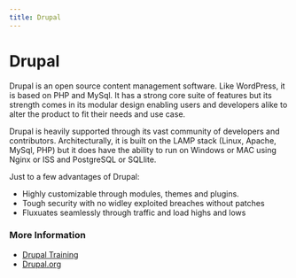 ```yaml
---
title: Drupal
---
```


# Drupal

Drupal is an open source content management software. Like WordPress, it is based on PHP and MySql. It has a strong core suite of features but its strength comes in its modular design enabling users and developers alike to alter the product to fit their needs and use case.

Drupal is heavily supported through its vast community of developers and contributors. Architecturally, it is built on the LAMP stack (Linux, Apache, MySql, PHP) but it does have the ability to run on Windows or MAC using Nginx or ISS and PostgreSQL or SQLlite.

Just to a few advantages of Drupal:
* Highly customizable through modules, themes and plugins.
* Tough security with no widley exploited breaches without patches 
* Fluxuates seamlessly through traffic and load highs and lows

### More Information

- [Drupal Training](http://drupalize.me/)
- [Drupal.org](https://www.drupal.org/)
